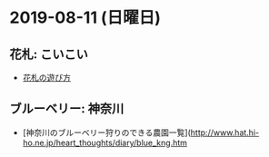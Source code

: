 # 2019-08-11 (日曜日)

## 花札: こいこい

- [花札の遊び方](https://www.gamedesign.jp/flash/hanafuda/rule.html)

## ブルーベリー: 神奈川

- [神奈川のブルーベリー狩りのできる農園一覧](http://www.hat.hi-ho.ne.jp/heart_thoughts/diary/blue_kng.htm
